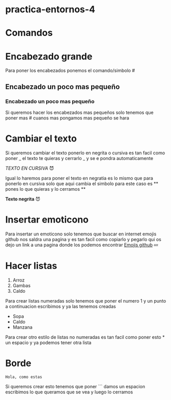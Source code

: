 # practica-entornos-4
# Comandos
# Encabezado grande
Para poner los encabezados ponemos el comando/simbolo #

## Encabezado un poco mas pequeño

### Encabezado un poco mas pequeño
Si queremos hacer los encabezados mas pequeños solo tenemos que poner mas # cuanos mas pongamos mas pequeño se hara

# Cambiar el texto
Si queremos cambiar el texto ponerlo en negrita o cursiva  es tan facil como poner _ el texto te quieras y cerrarlo _ y se e pondra automaticamente 

_TEXTO EN CURSIVA_ 😈

Igual lo haremos para poner el texto en  negratia es lo mismo que para ponerlo en cursiva solo que aqui cambia el simbolo para este caso es ** pones lo que quieras y lo cerramos **

**Texto negrita** 😈

# Insertar emoticono
Para insertar un emoticono solo tenemos que buscar en internet emojis github nos saldra una pagina y es tan facil como copiarlo y pegarlo  qui os dejo un link a una pagina donde los podemos encontrar
[Emojis github](https://gist.github.com/rxaviers/7360908) 💤

# Hacer listas

1. Arroz
2. Gambas
3. Caldo

Para crear listas numeradas solo tenemos que poner el numero 1 y un punto a continuacion escribimos y ya las tenemos creadas
* Sopa
* Caldo
* Manzana

Para crear otro estilo de listas no numeradas es tan facil como poner esto * un espacio y ya podemos tener otra lista
# Borde 
```
Hola, como estas

```
Si queremos crear esto tenemos que poner ``` damos un espacion escribimos lo que queramos que se vea y luego lo cerramos 






